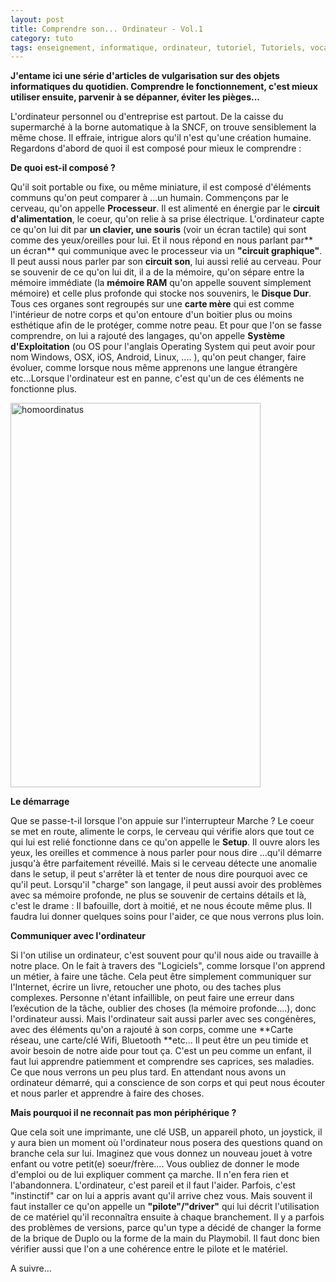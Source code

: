 ```yaml
---
layout: post
title: Comprendre son... Ordinateur - Vol.1
category: tuto
tags: enseignement, informatique, ordinateur, tutoriel, Tutoriels, vocabulaire
---
```

**J'entame ici une série d'articles de vulgarisation sur des objets informatiques du quotidien. Comprendre le fonctionnement, c'est mieux utiliser ensuite, parvenir à se dépanner, éviter les pièges...**

L'ordinateur personnel ou d'entreprise est partout. De la caisse du supermarché à la borne automatique à la SNCF, on trouve sensiblement la même chose. Il effraie, intrigue alors qu'il n'est qu'une création humaine. Regardons d'abord de quoi il est composé pour mieux le comprendre :

**De quoi est-il composé ?**

Qu'il soit portable ou fixe, ou même miniature, il est composé d'éléments communs qu'on peut comparer à ...un humain. Commençons par le cerveau, qu'on appelle **Processeur**. Il est alimenté en énergie par le **circuit d'alimentation**, le coeur, qu'on relie à sa prise électrique. L'ordinateur capte ce qu'on lui dit par **un clavier, une souris** (voir un écran tactile) qui sont comme des yeux/oreilles pour lui. Et il nous répond en nous parlant par** un écran** qui communique avec le processeur via un **"circuit graphique"**. Il peut aussi nous parler par son **circuit son**, lui aussi relié au cerveau. Pour se souvenir de ce qu'on lui dit, il a de la mémoire, qu'on sépare entre la mémoire immédiate (la **mémoire RAM** qu'on appelle souvent simplement mémoire) et celle plus profonde qui stocke nos souvenirs, le **Disque Dur**. Tous ces organes sont regroupés sur une **carte mère** qui est comme l'intérieur de notre corps et qu'on entoure d'un boitier plus ou moins esthétique afin de le protéger, comme notre peau. Et pour que l'on se fasse comprendre, on lui a rajouté des langages, qu'on appelle **Système d'Exploitation** (ou OS pour l'anglais Operating System qui peut avoir pour nom Windows, OSX, iOS, Android, Linux, .... ), qu'on peut changer, faire évoluer, comme lorsque nous même apprenons une langue étrangère etc...Lorsque l'ordinateur est en panne, c'est qu'un de ces éléments ne fonctionne plus.

<img class="alignnone size-full wp-image-161" src="https://cheziceman.files.wordpress.com/2016/01/homoordinatus.jpg" alt="homoordinatus" width="400" height="615" />

**Le démarrage**

Que se passe-t-il lorsque l'on appuie sur l'interrupteur Marche ? Le coeur se met en route, alimente le corps, le cerveau qui vérifie alors que tout ce qui lui est relié fonctionne dans ce qu'on appelle le **Setup**. Il ouvre alors les yeux, les oreilles et commence à nous parler pour nous dire ...qu'il démarre jusqu'à être parfaitement réveillé. Mais si le cerveau détecte une anomalie dans le setup, il peut s'arrêter là et tenter de nous dire pourquoi avec ce qu'il peut. Lorsqu'il "charge" son langage, il peut aussi avoir des problèmes avec sa mémoire profonde, ne plus se souvenir de certains détails et là, c'est le drame : Il bafouille, dort à moitié, et ne nous écoute même plus. Il faudra lui donner quelques soins pour l'aider, ce que nous verrons plus loin.

**Communiquer avec l'ordinateur**

Si l'on utilise un ordinateur, c'est souvent pour qu'il nous aide ou travaille à notre place. On le fait à travers des "Logiciels", comme lorsque l'on apprend un métier, à faire une tâche. Cela peut être simplement communiquer sur l'Internet, écrire un livre, retoucher une photo, ou des taches plus complexes. Personne n'étant infaillible, on peut faire une erreur dans l’exécution de la tâche, oublier des choses (la mémoire profonde....), donc l'ordinateur aussi. Mais l'ordinateur sait aussi parler avec ses congénères, avec des éléments qu'on a rajouté à son corps, comme une **Carte réseau, une carte/clé Wifi, Bluetooth **etc... Il peut être un peu timide et avoir besoin de notre aide pour tout ça. C'est un peu comme un enfant, il faut lui apprendre patiemment et comprendre ses caprices, ses maladies. Ce que nous verrons un peu plus tard. En attendant nous avons un ordinateur démarré, qui a conscience de son corps et qui peut nous écouter et nous parler et apprendre à faire des choses.

**Mais pourquoi il ne reconnait pas mon périphérique ?**

Que cela soit une imprimante, une clé USB, un appareil photo, un joystick, il y aura bien un moment où l'ordinateur nous posera des questions quand on branche cela sur lui. Imaginez que vous donnez un nouveau jouet à votre enfant ou votre petit(e) soeur/frère.... Vous oubliez de donner le mode d'emploi ou de lui expliquer comment ça marche. Il n'en fera rien et l'abandonnera. L'ordinateur, c'est pareil et il faut l'aider. Parfois, c'est "instinctif" car on lui a appris avant qu'il arrive chez vous. Mais souvent il faut installer ce qu'on appelle un **"pilote"/"driver"** qui lui décrit l'utilisation de ce matériel qu'il reconnaîtra ensuite à chaque branchement. Il y a parfois des problèmes de versions, parce qu'un type a décidé de changer la forme de la brique de Duplo ou la forme de la main du Playmobil. Il faut donc bien vérifier aussi que l'on a une cohérence entre le pilote et le matériel.

A suivre...
